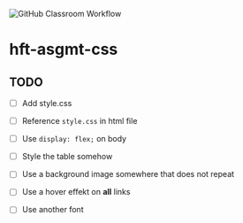 ![GitHub Classroom Workflow](https://github.com/hft-stuttgart-ipr/hft-asgmt-css-USERNAME/workflows/GitHub%20Classroom%20Workflow/badge.svg)

# hft-asgmt-css

## TODO
  - [ ] Add style.css
  - [ ] Reference `style.css` in html file
  - [ ] Use `display: flex;` on body
  - [ ] Style the table somehow
  - [ ] Use a background image somewhere that does not repeat
  - [ ] Use a hover effekt on **all** links
  - [ ] Use another font

